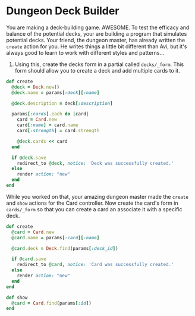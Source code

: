 # Dungeon Deck Builder

You are making a deck-building game. AWESOME. To test the efficacy and balance of the potential decks, your are building a program that simulates potential decks. Your friend, the dungeon master, has already written the `create` action for you. He writes things a little bit different than Avi, but it's always good to learn to work with different styles and patterns...

1. Using this, create the decks form in a partial called `decks/_form`. This form should allow you to create a deck and add multiple cards to it.

```ruby
def create
  @deck = Deck.new()
  @deck.name = params[:deck][:name]

  @deck.description = deck[:description]

  params[:cards].each do |card|
    card = Card.new
    card[:name] = card.name
    card[:strength] = card.strength

    @deck.cards << card
  end

  if @deck.save
    redirect_to @deck, notice: 'Deck was successfully created.'
  else
    render action: "new"
  end
end
```

While you worked on that, your amazing dungeon master made the `create` and `show` actions for the Card controller. Now create the card's form in `cards/_form` so that you can create a card an associate it with a specific deck.

```ruby
def create
  @card = Card.new
  @card.name = params[:card][:name]

  @card.deck = Deck.find(params[:deck_id])

  if @card.save
    redirect_to @card, notice: 'Card was successfully created.'
  else
    render action: "new"
  end
end

def show
  @card = Card.find(params[:id])
end
```

